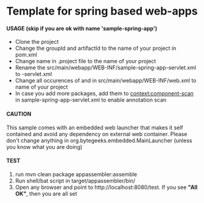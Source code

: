 # Template for spring based web-apps

#### USAGE (skip if you are ok with name 'sample-spring-app')
* Clone the project
* Change the groupId and artifactId to the name of your project in pom.xml
* Change name in .project file to the name of your project
* Rename the src/main/webapp/WEB-INF/sample-spring-app-servlet.xml to <your project name>-servlet.xml
* Change all occurences of <display-name> and <servlet-name> in src/main/webapp/WEB-INF/web.xml to name of your project
* In case you add more packages, add them to <context:component-scan> in sample-spring-app-servlet.xml to enable annotation scan 

#### CAUTION
This sample comes with an embedded web launcher that makes it self contained and avoid any dependency on external web container. Please don't change anything in org.bytegeeks.embedded.MainLauncher (unless you know what you are doing)

#### TEST
1. run mvn clean package appassembler:assemble
2. Run shell/bat script in target/appassembler/bin/<app-name>
3. Open any browser and point to http://localhost:8080/test. If you see **"All OK"**, then you are all set

